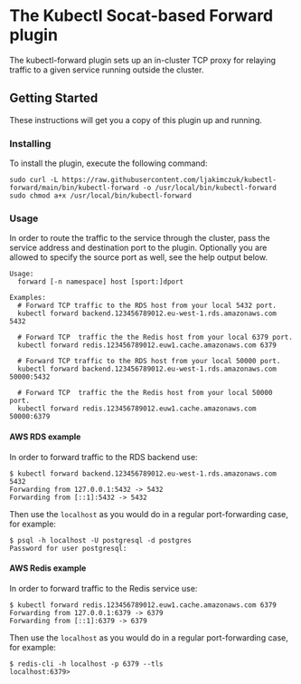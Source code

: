 # The Kubectl Socat-based Forward plugin

The kubectl-forward plugin sets up an in-cluster TCP proxy for relaying traffic to a given service running outside the cluster.

## Getting Started

These instructions will get you a copy of this plugin up and running.

### Installing

To install the plugin, execute the following command:

```
sudo curl -L https://raw.githubusercontent.com/ljakimczuk/kubectl-forward/main/bin/kubectl-forward -o /usr/local/bin/kubectl-forward
sudo chmod a+x /usr/local/bin/kubectl-forward
```

### Usage

In order to route the traffic to the service through the cluster, pass the service address and destination port to the plugin. Optionally you are allowed to specify the source port as well, see the help output below.

```
Usage:
  forward [-n namespace] host [sport:]dport

Examples:
  # Forward TCP traffic to the RDS host from your local 5432 port.
  kubectl forward backend.123456789012.eu-west-1.rds.amazonaws.com 5432

  # Forward TCP  traffic the the Redis host from your local 6379 port.
  kubectl forward redis.123456789012.euw1.cache.amazonaws.com 6379

  # Forward TCP traffic to the RDS host from your local 50000 port.
  kubectl forward backend.123456789012.eu-west-1.rds.amazonaws.com 50000:5432

  # Forward TCP  traffic the the Redis host from your local 50000 port.
  kubectl forward redis.123456789012.euw1.cache.amazonaws.com 50000:6379
```

#### AWS RDS example

In order to forward traffic to the RDS backend use:

```
$ kubectl forward backend.123456789012.eu-west-1.rds.amazonaws.com 5432
Forwarding from 127.0.0.1:5432 -> 5432
Forwarding from [::1]:5432 -> 5432
```

Then use the `localhost` as you would do in a regular port-forwarding case, for example:

```
$ psql -h localhost -U postgresql -d postgres
Password for user postgresql:
```

#### AWS Redis example

In order to forward traffic to the Redis service use:

```
$ kubectl forward redis.123456789012.euw1.cache.amazonaws.com 6379
Forwarding from 127.0.0.1:6379 -> 6379
Forwarding from [::1]:6379 -> 6379
```

Then use the `localhost` as you would do in a regular port-forwarding case, for example:

```
$ redis-cli -h localhost -p 6379 --tls
localhost:6379>
```
